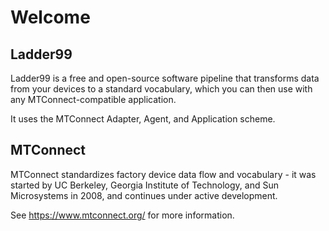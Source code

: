 # Welcome

## Ladder99

Ladder99 is a free and open-source software pipeline that transforms data from your devices to a standard vocabulary, which you can then use with any MTConnect-compatible application.

It uses the MTConnect Adapter, Agent, and Application scheme.

<!-- ## Goals
- Connect factory devices to database and visualizations
- Use MTConnect Adapter, Agent, Application scheme -->

## MTConnect

MTConnect standardizes factory device data flow and vocabulary - it was started by UC Berkeley, Georgia Institute of Technology, and Sun Microsystems in 2008, and continues under active development.

See https://www.mtconnect.org/ for more information.
